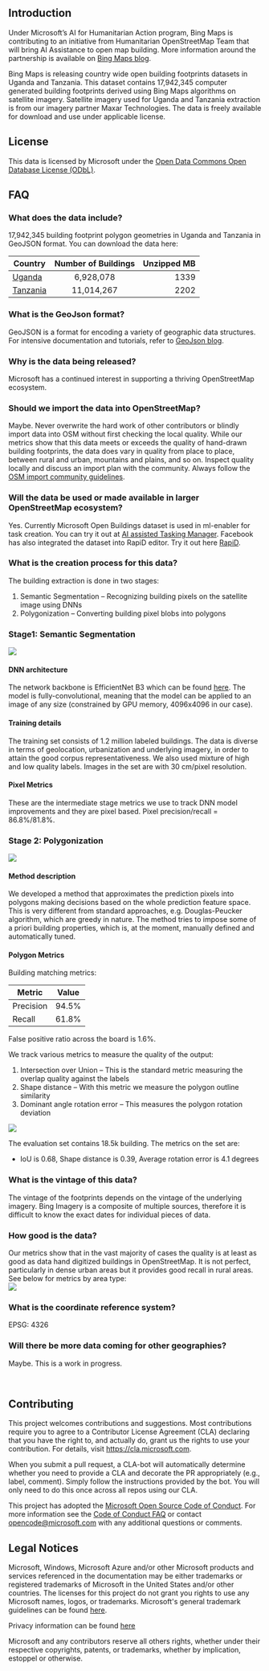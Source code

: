 ## Introduction
Under Microsoft’s AI for Humanitarian Action program, Bing Maps is contributing to an initiative from Humanitarian OpenStreetMap Team that will bring AI Assistance to open map building. More information around the partnership is available on [Bing Maps blog](https://blogs.bing.com/maps/2019-09/microsoft-releases-18M-building-footprints-in-uganda-and-tanzania-to-enable-ai-assisted-mapping).

Bing Maps is releasing country wide open building footprints datasets in Uganda and Tanzania. This dataset contains 17,942,345‬ computer generated building footprints derived using Bing Maps algorithms on satellite imagery. Satellite imagery used for Uganda and Tanzania extraction is from our imagery partner Maxar Technologies. The data is freely available for download and use under applicable license. 


## License
This data is licensed by Microsoft under the [Open Data Commons Open Database License (ODbL)](https://opendatacommons.org/licenses/odbl/).

## FAQ
### What does the data include?
17,942,345‬ building footprint polygon geometries in Uganda and Tanzania in GeoJSON format. You can download the data here:

| Country       | Number of Buildings  | Unzipped MB |
| ------------- |:-------------:| -----:|
| [Uganda](https://usbuildingdata.blob.core.windows.net/tanzania-uganda-buildings/Uganda_2019-09-16.zip)|6,928,078‬|1339|
| [Tanzania](https://usbuildingdata.blob.core.windows.net/tanzania-uganda-buildings/Tanzania_2019-09-16.zip)|11,014,267‬|2202|

### What is the GeoJson format?
GeoJSON is a format for encoding a variety of geographic data structures. 
For intensive documentation and tutorials, refer to [GeoJson blog](http://geojson.org/).

### Why is the data being released?
Microsoft has a continued interest in supporting a thriving OpenStreetMap ecosystem.

### Should we import the data into OpenStreetMap?
Maybe. Never overwrite the hard work of other contributors or blindly import data into OSM without first checking the local quality. While our metrics show that this data meets or exceeds the quality of hand-drawn building footprints, the data does vary in quality from place to place, between rural and urban, mountains and plains, and so on. Inspect quality locally and discuss an import plan with the community. Always follow the [OSM import community guidelines](https://wiki.openstreetmap.org/wiki/Import/Guidelines).

### Will the data be used or made available in larger OpenStreetMap ecosystem?
Yes. Currently Microsoft Open Buildings dataset is used in ml-enabler for task creation. You can try it out at [AI assisted Tasking Manager](https://tasks-assisted.hotosm.org/). Facebook has also integrated the dataset into RapiD editor. Try it out here [RapiD](https://mapwith.ai/rapid#background=Bing&disable_features=boundaries&map=2.00/0.0/0.0).

### What is the creation process for this data?
The building extraction is done in two stages:
1.	Semantic Segmentation – Recognizing building pixels on the satellite image using DNNs
2.	Polygonization – Converting building pixel blobs into polygons

### Stage1: Semantic Segmentation
![](/images/segmentation.jpg)

#### DNN architecture
The network backbone is EfficientNet B3 which can be found [here](https://arxiv.org/abs/1905.11946).
The model is fully-convolutional, meaning that the model can be applied to an image of any size (constrained by GPU memory, 4096x4096 in our case).

#### Training details
The training set consists of 1.2 million labeled buildings. The data is diverse in terms of geolocation, urbanization and underlying imagery, in order to attain the good corpus representativeness. We also used mixture of high and low quality labels. Images in the set are with 30 cm/pixel resolution.

#### Pixel Metrics
These are the intermediate stage metrics we use to track DNN model improvements and they are pixel based.
Pixel precision/recall = 86.8%/81.8%.

### Stage 2: Polygonization
![](/images/polygonization.jpg)

#### Method description
We developed a method that approximates the prediction pixels into polygons making decisions based on the whole prediction feature space. This is very different from standard approaches, e.g. Douglas-Peucker algorithm, which are greedy in nature. The method tries to impose some of a priori building properties, which is, at the moment, manually defined and automatically tuned.

#### Polygon Metrics
Building matching metrics:

| Metric | Value |
| --- | :---: |
| Precision | 94.5% |
| Recall | 61.8% |

False positive ratio across the board is 1.6%.

We track various metrics to measure the quality of the output:
1. Intersection over Union – This is the standard metric measuring the overlap quality against the labels
2. Shape distance – With this metric we measure the polygon outline similarity
3. Dominant angle rotation error – This measures the polygon rotation deviation

![](/images/bldgmetrics.JPG)

The evaluation set contains 18.5k building. The metrics on the set are:
- IoU is 0.68, Shape distance is 0.39, Average rotation error is 4.1 degrees

### What is the vintage of this data?
The vintage of the footprints depends on the vintage of the underlying imagery. Bing Imagery is a composite of multiple sources, therefore it is difficult to know the exact dates for individual pieces of data.

### How good is the data?
Our metrics show that in the vast majority of cases the quality is at least as good as data hand digitized buildings in OpenStreetMap. It is not perfect, particularly in dense urban areas but it provides good recall in rural areas. See below for metrics by area type:  
![](/images/polygonmetrics.JPG)

### What is the coordinate reference system?
EPSG: 4326

### Will there be more data coming for other geographies?
Maybe. This is a work in progress.

<br>

## Contributing

This project welcomes contributions and suggestions.  Most contributions require you to agree to a
Contributor License Agreement (CLA) declaring that you have the right to, and actually do, grant us
the rights to use your contribution. For details, visit https://cla.microsoft.com.

When you submit a pull request, a CLA-bot will automatically determine whether you need to provide
a CLA and decorate the PR appropriately (e.g., label, comment). Simply follow the instructions
provided by the bot. You will only need to do this once across all repos using our CLA.

This project has adopted the [Microsoft Open Source Code of Conduct](https://opensource.microsoft.com/codeofconduct/).
For more information see the [Code of Conduct FAQ](https://opensource.microsoft.com/codeofconduct/faq/) or
contact [opencode@microsoft.com](mailto:opencode@microsoft.com) with any additional questions or comments.

## Legal Notices

Microsoft, Windows, Microsoft Azure and/or other Microsoft products and services referenced in the documentation
may be either trademarks or registered trademarks of Microsoft in the United States and/or other countries.
The licenses for this project do not grant you rights to use any Microsoft names, logos, or trademarks.
Microsoft's general trademark guidelines can be found [here](http://go.microsoft.com/fwlink/?LinkID=254653).

Privacy information can be found [here](https://privacy.microsoft.com/en-us/)

Microsoft and any contributors reserve all others rights, whether under their respective copyrights, patents,
or trademarks, whether by implication, estoppel or otherwise.
